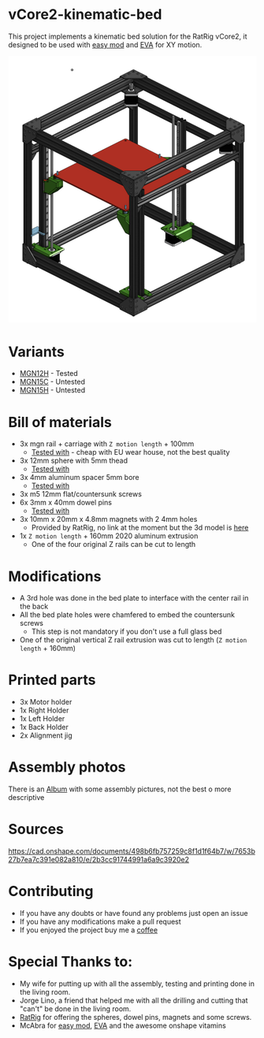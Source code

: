# vCore2-kinematic-bed

This project implements a kinematic bed solution for the RatRig vCore2, it designed to be used with [easy mod](https://github.com/EVA-3D/easy-mod) and [EVA](https://pkucmus.github.io/EVA/) for XY motion.

![alt text](./assets/assembly.png "Logo Title Text 1")

# Variants

- [MGN12H](./stl/mgn12h) - Tested
- [MGN15C](./stl/mgn15c) - Untested
- [MGN15H](./stl/mgn15h) - Untested

# Bill of materials

- 3x mgn rail + carriage with `Z motion length` + 100mm
    - [Tested with](https://www.banggood.com/Machifit-MGN12-100-1000mm-Linear-Rail-Guide-with-MGN12H-Linear-Sliding-Guide-Block-CNC-Parts-p-1156260.html?rmmds=myorder&ID=515971&cur_warehouse=UK) - cheap with EU wear house, not the best quality
- 3x 12mm sphere with 5mm thead
    - [Tested with](https://www.ratrig.com/steel-ball-12mm-threaded-m5.html)
- 3x 4mm aluminum spacer 5mm bore
    - [Tested with](https://www.ratrig.com/aluminium-spacer-40mm.html)
- 3x m5 12mm flat/countersunk screws
- 6x 3mm x 40mm dowel pins
    - [Tested with](https://www.ratrig.com/dowel-pin-3-0mm-x-40-0mm.html)
- 3x 10mm x 20mm x 4.8mm magnets with 2 4mm holes
    - Provided by RatRig, no link at the moment but the 3d model is [here](./assets/magnet)
- 1x `Z motion length` + 160mm 2020 aluminum extrusion
    - One of the four original Z rails can be cut to length


# Modifications

- A 3rd hole was done in the bed plate to interface with the center rail in the back
- All the bed plate holes were chamfered to embed the countersunk screws
    - This step is not mandatory if you don't use a full glass bed
- One of the original vertical Z rail extrusion was cut to length (`Z motion length` + 160mm)

# Printed parts

- 3x Motor holder
- 1x Right Holder
- 1x Left Holder
- 1x Back Holder
- 2x Alignment jig

# Assembly photos

There is an [Album](https://photos.google.com/album/AF1QipPb8UzY6MsozT46tPPoFIl3qnk6D_y54e8xmwLS) with some assembly pictures, not the best o more descriptive

# Sources

https://cad.onshape.com/documents/498b6fb757259c8f1d1f64b7/w/7653b27b7ea7c391e082a810/e/2b3cc91744991a6a9c3920e2

# Contributing

- If you have any doubts or have found any problems just open an issue
- If you have any modifications make a pull request
- If you enjoyed the project buy me a [coffee](https://paypal.me/eduardoliveira2009)

# Special Thanks to:
- My wife for putting up with all the assembly, testing and printing done in the living room.
- Jorge Lino, a friend that helped me with all the drilling and cutting that "can't" be done in the living room.
- [RatRig](https://www.ratrig.com/) for offering the spheres, dowel pins, magnets and some screws.
- McAbra for [easy mod](https://github.com/EVA-3D/easy-mod), [EVA](https://pkucmus.github.io/EVA/) and the awesome onshape vitamins


